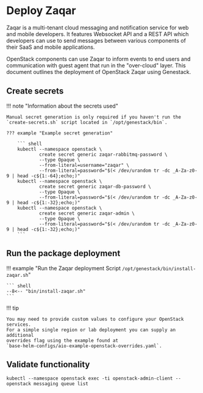 # Deploy Zaqar

Zaqar is a multi-tenant cloud messaging and notification service for web and mobile developers. It features Websocket 
API and a REST API which developers can use to send messages between various components of their SaaS and mobile applications.

OpenStack components can use Zaqar to inform events to end users and communication with guest agent that run in the 
"over-cloud" layer. This document outlines the deployment of OpenStack Zaqar using Genestack.

## Create secrets

!!! note "Information about the secrets used"

    Manual secret generation is only required if you haven't run the
    `create-secrets.sh` script located in `/opt/genestack/bin`.

    ??? example "Example secret generation"

        ``` shell
        kubectl --namespace openstack \
                create secret generic zaqar-rabbitmq-password \
                --type Opaque \
                --from-literal=username="zaqar" \
                --from-literal=password="$(< /dev/urandom tr -dc _A-Za-z0-9 | head -c${1:-64};echo;)"
        kubectl --namespace openstack \
                create secret generic zaqar-db-password \
                --type Opaque \
                --from-literal=password="$(< /dev/urandom tr -dc _A-Za-z0-9 | head -c${1:-32};echo;)"
        kubectl --namespace openstack \
                create secret generic zaqar-admin \
                --type Opaque \
                --from-literal=password="$(< /dev/urandom tr -dc _A-Za-z0-9 | head -c${1:-32};echo;)"
        ```

## Run the package deployment

!!! example "Run the Zaqar deployment Script `/opt/genestack/bin/install-zaqar.sh`"

    ``` shell
    --8<-- "bin/install-zaqar.sh"
    ```

!!! tip

    You may need to provide custom values to configure your OpenStack services.
    For a simple single region or lab deployment you can supply an additional
    overrides flag using the example found at
    `base-helm-configs/aio-example-openstack-overrides.yaml`.

## Validate functionality

``` shell
kubectl --namespace openstack exec -ti openstack-admin-client -- openstack messaging queue list
```

